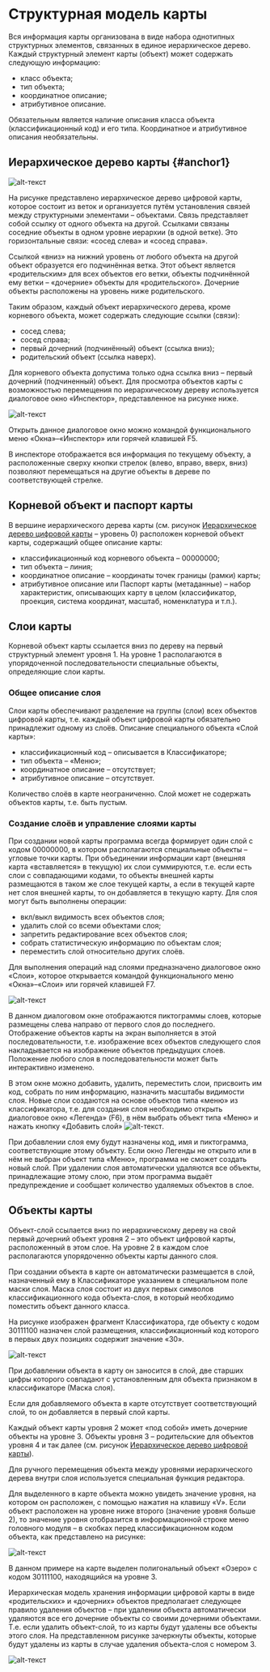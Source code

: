 # Структурная модель карты

Вся информация карты организована в виде набора однотипных структурных элементов, связанных в единое иерархическое дерево.
Каждый структурный элемент карты (объект) может содержать следующую информацию:
+ класс объекта;
+ тип объекта;
+ координатное описание;
+ атрибутивное описание.

Обязательным является наличие описания класса объекта (классификационный код) и его типа. Координатное и атрибутивное описания необязательны.

## Иерархическое дерево карты {#anchor1}

![alt-текст](_assets/hierarchical_tree.png "Иерархическое дерево цифровой карты")

На рисунке представлено иерархическое дерево цифровой карты, которое состоит из веток и организуется путём установления связей между структурными элементами – объектами. Связь представляет собой ссылку от одного объекта на другой. Ссылками связаны соседние объекты в одном уровне иерархии (в одной ветке). Это горизонтальные связи: «сосед слева» и «сосед справа».

Ссылкой «вниз» на нижний уровень от любого объекта на другой объект образуется его подчинённая ветка. Этот объект является «родительским» для всех объектов его ветки, объекты подчинённой ему ветки – «дочерние» объекты для «родительского». Дочерние объекты расположены на уровень ниже родительского.
 
Таким образом, каждый объект иерархического дерева, кроме корневого объекта, может содержать следующие ссылки (связи):
+ сосед слева;
+ сосед справа;
+ первый дочерний (подчинённый) объект (ссылка вниз);
+ родительский объект (ссылка наверх).

Для корневого объекта допустима только одна ссылка вниз – первый дочерний (подчиненный) объект.
Для просмотра объектов карты с возможностью перемещения по иерархическому дереву используется диалоговое окно «Инспектор», представленное на рисунке ниже.

![alt-текст](_assets/inspector.png "Диалоговое окно «Инспектор»")

Открыть данное диалоговое окно можно командой функционального меню «Окна»–«Инспектор» или горячей клавишей F5.

В инспекторе отображается вся информация по текущему объекту, а расположенные сверху кнопки стрелок (влево, вправо, вверх, вниз) позволяют перемещаться на другие объекты в дереве по соответствующей стрелке.

## Корневой объект и паспорт карты

В вершине иерархического дерева карты (см. рисунок [Иерархическое дерево цифровой карты](#anchor1) – уровень 0) расположен корневой объект карты, содержащий общее описание карты:
+ классификационный код корневого объекта – 00000000;
+ тип объекта – линия;
+ координатное описание – координаты точек границы (рамки) карты;
+ атрибутивное описание или Паспорт карты (метаданные) – набор характеристик, описывающих карту в целом (классификатор, проекция, система координат, масштаб, номенклатура и т.п.).

## Слои карты

Корневой объект карты ссылается вниз по дереву на первый структурный элемент уровня 1. На уровне 1 располагаются в упорядоченной последовательности специальные объекты, определяющие слои карты.

### Общее описание слоя

Слои карты обеспечивают разделение на группы (слои) всех объектов цифровой карты, т.е. каждый объект цифровой карты обязательно принадлежит одному из слоёв. 
Описание специального объекта «Слой карты»:
+ классификационный код – описывается в Классификаторе;
+ тип объекта – «Меню»;
+ координатное описание – отсутствует;
+ атрибутивное описание – отсутствует.

Количество слоёв в карте неограниченно. Слой может не содержать объектов карты, т.е. быть пустым.

### Создание слоёв и управление слоями карты

При создании новой карты программа всегда формирует один слой с кодом 00000000, в котором располагаются специальные объекты – угловые точки карты. При объединении информации карт (внешняя карта «вставляется» в текущую) их слои суммируются, т.е. если есть слои с совпадающими кодами, то объекты внешней карты размещаются в таком же слое текущей карты, а если в текущей карте нет слоя внешней карты, то он добавляется в текущую карту.
Для слоя могут быть выполнены операции: 
+ вкл/выкл видимость всех объектов слоя;
+ удалить слой со всеми объектами слоя;
+ запретить редактирование всех объектов слоя;
+ собрать статистическую информацию по объектам слоя;
+ переместить слой относительно других слоёв.

Для выполнения операций над слоями предназначено диалоговое окно «Слои», которое открывается командой функционального меню «Окна»–«Слои» или горячей клавишей F7.

![alt-текст](_assets/layers.png "Диалоговое окно «Слои»")

В данном диалоговом окне отображаются пиктограммы слоев, которые размещены слева направо от первого слоя до последнего. Отображение объектов карты на экран выполняется в этой последовательности, т.е. изображение всех объектов следующего слоя накладывается на изображение объектов предыдущих слоев. Положение любого слоя в последовательности может быть интерактивно изменено.

В этом окне можно добавить, удалить, переместить слои, присвоить им код, собрать по ним информацию, назначить масштабы видимости слоя. Новые слои создаются на основе объектов типа «меню» из классификатора, т.е. для создания слоя необходимо открыть диалоговое окно «Легенда» (F6), в нём выбрать объект типа «Меню» и нажать кнопку «Добавить слой» ![alt-текст](_assets/layer_add.png "Кнопка «Добавить слой»").

При добавлении слоя ему будут назначены код, имя и пиктограмма, соответствующие этому объекту. Если окно Легенды не открыто или в нём не выбран объект типа «Меню», программа не сможет создать новый слой. При удалении слоя автоматически удаляются все объекты, принадлежащие этому слою, при этом программа выдаёт предупреждение и сообщает количество удаляемых объектов в слое.

## Объекты карты

Объект-слой ссылается вниз по иерархическому дереву на свой первый дочерний объект уровня 2 – это объект цифровой карты, расположенный в этом слое. На уровне 2 в каждом слое располагаются упорядоченно объекты карты данного слоя.

При создании объекта в карте он автоматически размещается в слой, назначенный ему в Классификаторе указанием в специальном поле маски слоя. Маска слоя состоит из двух первых символов классификационного кода объекта-слоя, в который необходимо поместить объект данного класса.

На рисунке изображен фрагмент Классификатора, где объекту с кодом 30111100 назначен слой размещения, классификационный код которого в первых двух позициях содержит значение «30».

![alt-текст](_assets/layer_mask.png "Маска слоя карты в классификаторе для автоматического размещения объекта в карте")

При добавлении объекта в карту он заносится в слой, две старших цифры которого совпадают с установленным для объекта признаком в классификаторе (Маска слоя).

Если для добавляемого объекта в карте отсутствует соответствующий слой, то он добавляется в первый слой карты.

Каждый объект карты уровня 2 может «под собой» иметь дочерние объекты на уровне 3. Объекты уровня 3 – родительские для объектов уровня 4 и так далее (см. рисунок [Иерархическое дерево цифровой карты](#anchor1)).

Для ручного перемещения объекта между уровнями иерархического дерева внутри слоя используется специальная функция редактора.

Для выделенного в карте объекта можно увидеть значение уровня, на котором он расположен, с помощью нажатия на клавишу «V». Если объект расположен на уровне ниже второго (значение уровня больше 2), то значение уровня отобразится в информационной строке меню головного модуля – в скобках перед классификационном кодом объекта, как представлено на рисунке:

![alt-текст](_assets/layer_info.png "Отображение в информационной строке информации о выделенном объекте")

В данном примере на карте выделен полигональный объект «Озеро» с кодом 30111100, находящийся на уровне 3.

Иерархическая модель хранения информации цифровой карты в виде «родительских» и «дочерних» объектов предполагает следующее правило удаления объектов – при удалении объекта автоматически удаляются все его дочерние объекты со своими дочерними объектами. Т.е. если удалить объект-слой, то из карты будут удалены все объекты этого слоя. На представленном рисунке зачеркнуты объекты, которые будут удалены из карты в случае удаления объекта-слоя с номером 3.

![alt-текст](_assets/layer_del.png "Удаление объекта-слоя из цифровой карты")